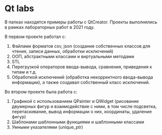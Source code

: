 # Qt labs
В папках находятся примеры работы с QtCreator. Проекты выполнялись в рамках лабораторных работ в 2021 году.

В первом проекте работал с:
1. Файлами форматов csv, json (создание собственных классов для чтения, записи данных, обработки исключений)
2. ООП, абстрактными классами и виртуальными методами
3. STL
4. Перегрузкой операторов ввода-вывода, сравнения, приведения к типам и т.д.
5. Обработкой исключений (обработка некорректного ввода-вывода информации), а также создавал собственный класс исключений.

Во втором проекте была работа с:
1. Графикой с использованием QPainter и QWidget (рисование двумерных фигур и взаимодействие с ними, в том числе подсветка, перетаскивание, вывод информации о них, координаты, удаление фигур)
2. Шаблонами шаблонными функциями и шаблонными классами
3. Умными указателями (unique_ptr)

